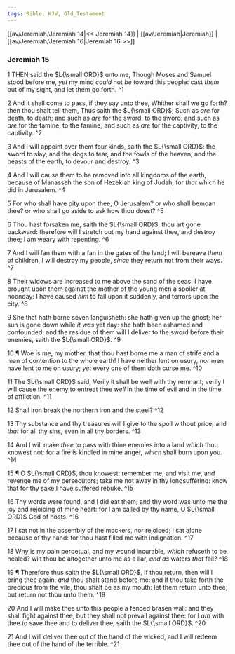 ```yaml
---
tags: Bible, KJV, Old_Testament
---
```


[[av/Jeremiah/Jeremiah 14|<< Jeremiah 14]] | [[av/Jeremiah|Jeremiah]] | [[av/Jeremiah/Jeremiah 16|Jeremiah 16 >>]]

### Jeremiah 15

1 THEN said the $L{\small ORD}$ unto me, Though Moses and Samuel stood before me, _yet_ my mind _could_ not _be_ toward this people: cast _them_ out of my sight, and let them go forth. ^1

2 And it shall come to pass, if they say unto thee, Whither shall we go forth? then thou shalt tell them, Thus saith the $L{\small ORD}$; Such as _are_ for death, to death; and such as _are_ for the sword, to the sword; and such as _are_ for the famine, to the famine; and such as _are_ for the captivity, to the captivity. ^2

3 And I will appoint over them four kinds, saith the $L{\small ORD}$: the sword to slay, and the dogs to tear, and the fowls of the heaven, and the beasts of the earth, to devour and destroy. ^3

4 And I will cause them to be removed into all kingdoms of the earth, because of Manasseh the son of Hezekiah king of Judah, for _that_ which he did in Jerusalem. ^4

5 For who shall have pity upon thee, O Jerusalem? or who shall bemoan thee? or who shall go aside to ask how thou doest? ^5

6 Thou hast forsaken me, saith the $L{\small ORD}$, thou art gone backward: therefore will I stretch out my hand against thee, and destroy thee; I am weary with repenting. ^6

7 And I will fan them with a fan in the gates of the land; I will bereave _them_ of children, I will destroy my people, _since_ they return not from their ways. ^7

8 Their widows are increased to me above the sand of the seas: I have brought upon them against the mother of the young men a spoiler at noonday: I have caused _him_ to fall upon it suddenly, and terrors upon the city. ^8

9 She that hath borne seven languisheth: she hath given up the ghost; her sun is gone down while _it_ _was_ yet day: she hath been ashamed and confounded: and the residue of them will I deliver to the sword before their enemies, saith the $L{\small ORD}$. ^9

10 ¶ Woe is me, my mother, that thou hast borne me a man of strife and a man of contention to the whole earth! I have neither lent on usury, nor men have lent to me on usury; _yet_ every one of them doth curse me. ^10

11 The $L{\small ORD}$ said, Verily it shall be well with thy remnant; verily I will cause the enemy to entreat thee _well_ in the time of evil and in the time of affliction. ^11

12 Shall iron break the northern iron and the steel? ^12

13 Thy substance and thy treasures will I give to the spoil without price, and _that_ for all thy sins, even in all thy borders. ^13

14 And I will make _thee_ to pass with thine enemies into a land _which_ thou knowest not: for a fire is kindled in mine anger, _which_ shall burn upon you. ^14

15 ¶ O $L{\small ORD}$, thou knowest: remember me, and visit me, and revenge me of my persecutors; take me not away in thy longsuffering: know that for thy sake I have suffered rebuke. ^15

16 Thy words were found, and I did eat them; and thy word was unto me the joy and rejoicing of mine heart: for I am called by thy name, O $L{\small ORD}$ God of hosts. ^16

17 I sat not in the assembly of the mockers, nor rejoiced; I sat alone because of thy hand: for thou hast filled me with indignation. ^17

18 Why is my pain perpetual, and my wound incurable, _which_ refuseth to be healed? wilt thou be altogether unto me as a liar, _and_ _as_ waters _that_ fail? ^18

19 ¶ Therefore thus saith the $L{\small ORD}$, If thou return, then will I bring thee again, _and_ thou shalt stand before me: and if thou take forth the precious from the vile, thou shalt be as my mouth: let them return unto thee; but return not thou unto them. ^19

20 And I will make thee unto this people a fenced brasen wall: and they shall fight against thee, but they shall not prevail against thee: for I _am_ with thee to save thee and to deliver thee, saith the $L{\small ORD}$. ^20

21 And I will deliver thee out of the hand of the wicked, and I will redeem thee out of the hand of the terrible. ^21
